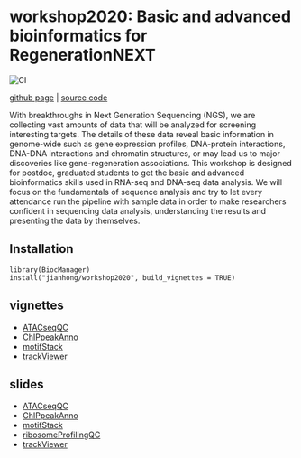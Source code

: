 # workshop2020: Basic and advanced bioinformatics for RegenerationNEXT

![CI](https://github.com/jianhong/workshop2020/workflows/CI/badge.svg)

[github page](https://jianhong.github.io/workshop2020/) | 
[source code](https://github.com/jianhong/workshop2020)

With breakthroughs in Next Generation Sequencing (NGS), 
    we are collecting vast amounts of data that will be analyzed for screening
    interesting targets. The details of these data reveal basic information 
    in genome-wide such as gene expression profiles, DNA-protein interactions,
    DNA-DNA interactions and chromatin structures, or may lead us to major 
    discoveries like gene-regeneration associations. This workshop is designed
    for postdoc, graduated students to get the basic and advanced bioinformatics
    skills used in RNA-seq and DNA-seq data analysis. We will focus on the 
    fundamentals of sequence analysis and try to let every attendance run 
    the pipeline with sample data in order to make researchers confident 
    in sequencing data analysis, understanding the results and presenting the 
    data by themselves. 
    
    
## Installation

```
library(BiocManager)
install("jianhong/workshop2020", build_vignettes = TRUE)
```

## vignettes

* [ATACseqQC](https://jianhong.github.io/workshop2020/articles/ATACseqQC.html)
* [ChIPpeakAnno](https://jianhong.github.io/workshop2020/articles/ChIPpeakAnno.html)
* [motifStack](https://jianhong.github.io/workshop2020/articles/motifStack.html)
* [trackViewer](https://jianhong.github.io/workshop2020/articles/trackViewer.html)

## slides

* [ATACseqQC](https://github.com/jianhong/workshop2020/blob/master/inst/extdata/ATACseqQC_workshop2020.pdf)
* [ChIPpeakAnno](https://github.com/jianhong/workshop2020/blob/master/inst/extdata/ChIPpeakAnno_workshop2020.pdf)
* [motifStack](https://github.com/jianhong/workshop2020/blob/master/inst/extdata/motifStack_workshop2020.pdf)
* [ribosomeProfilingQC](https://github.com/jianhong/workshop2020/blob/master/inst/extdata/ribosomeProfilingQC_workshop2020.pdf)
* [trackViewer](https://github.com/jianhong/workshop2020/blob/master/inst/extdata/trackViewer_workshop2020.pdf)
